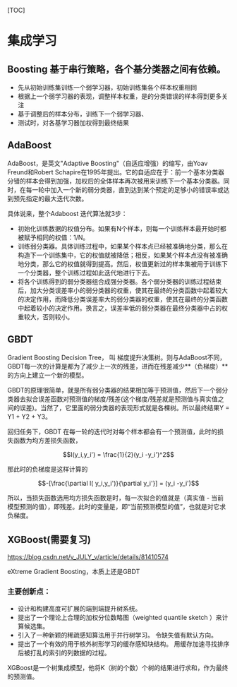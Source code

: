 [TOC]

# 集成学习
## Boosting 基于串行策略，各个基分类器之间有依赖。

- 先从初始训练集训练一个弱学习器，初始训练集各个样本权重相同
- 根据上一个弱学习器的表现，调整样本权重，是的分类错误的样本得到更多关注
- 基于调整后的样本分布，训练下一个弱学习器、
- 测试时，对各基学习器加权得到最终结果

## AdaBoost

AdaBoost，是英文"Adaptive Boosting"（自适应增强）的缩写，由Yoav Freund和Robert Schapire在1995年提出。它的自适应在于：前一个基本分类器分错的样本会得到加强，加权后的全体样本再次被用来训练下一个基本分类器。同时，在每一轮中加入一个新的弱分类器，直到达到某个预定的足够小的错误率或达到预先指定的最大迭代次数。

具体说来，整个Adaboost 迭代算法就3步：

- 初始化训练数据的权值分布。如果有N个样本，则每一个训练样本最开始时都被赋予相同的权值：1/N。
- 训练弱分类器。具体训练过程中，如果某个样本点已经被准确地分类，那么在构造下一个训练集中，它的权值就被降低；相反，如果某个样本点没有被准确地分类，那么它的权值就得到提高。然后，权值更新过的样本集被用于训练下一个分类器，整个训练过程如此迭代地进行下去。
- 将各个训练得到的弱分类器组合成强分类器。各个弱分类器的训练过程结束后，加大分类误差率小的弱分类器的权重，使其在最终的分类函数中起着较大的决定作用，而降低分类误差率大的弱分类器的权重，使其在最终的分类函数中起着较小的决定作用。换言之，误差率低的弱分类器在最终分类器中占的权重较大，否则较小。


## GBDT
Gradient Boosting Decision Tree， 叫 梯度提升决策树。则与AdaBoost不同，GBDT每一次的计算是都为了减少上一次的残差，进而在残差减少**（负梯度）**的方向上建立一个新的模型。

GBDT的原理很简单，就是所有弱分类器的结果相加等于预测值，然后下一个弱分类器去拟合误差函数对预测值的梯度/残差(这个梯度/残差就是预测值与真实值之间的误差)。当然了，它里面的弱分类器的表现形式就是各棵树。所以最终结果Y = Y1 + Y2 + Y3。

回归任务下，GBDT 在每一轮的迭代时对每个样本都会有一个预测值，此时的损失函数为均方差损失函数，

```math
l(y_i,y_i') = \frac{1}{2}(y_i -y_i')^2
```
那此时的负梯度是这样计算的

```math
-[\frac{\partial l( y_i,y_i')}{\partial y_i'}]

= (y_i -y_i')
```

所以，当损失函数选用均方损失函数是时，每一次拟合的值就是（真实值 - 当前模型预测的值），即残差。此时的变量是，即“当前预测模型的值”，也就是对它求负梯度。


## XGBoost(需要复习)
https://blog.csdn.net/v_JULY_v/article/details/81410574

eXtreme Gradient Boosting，本质上还是GBDT

### 主要创新点：
- 设计和构建高度可扩展的端到端提升树系统。
- 提出了一个理论上合理的加权分位数略图（weighted quantile sketch ）来计算候选集。
- 引入了一种新颖的稀疏感知算法用于并行树学习。 令缺失值有默认方向。
- 提出了一个有效的用于核外树形学习的缓存感知块结构。 用缓存加速寻找排序后被打乱的索引的列数据的过程。

XGBoost是一个树集成模型，他将K（树的个数）个树的结果进行求和，作为最终的预测值。
